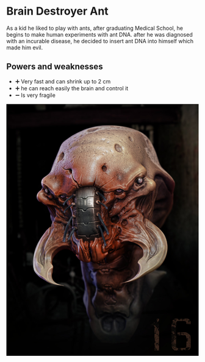 # Brain Destroyer Ant

As a kid he liked to play with ants, after graduating Medical School, he begins to make human experiments with ant DNA. after he was diagnosed with an incurable disease, he decided to insert ant DNA into himself which made him evil.

## Powers and weaknesses

- ➕ Very fast and can shrink up to 2 cm
- ➕ he can reach easily the brain and control it 
- ➖ Is very fragile

![Brain Destroyer Ant](../Images/BrainDestroyerAnt.jpg)